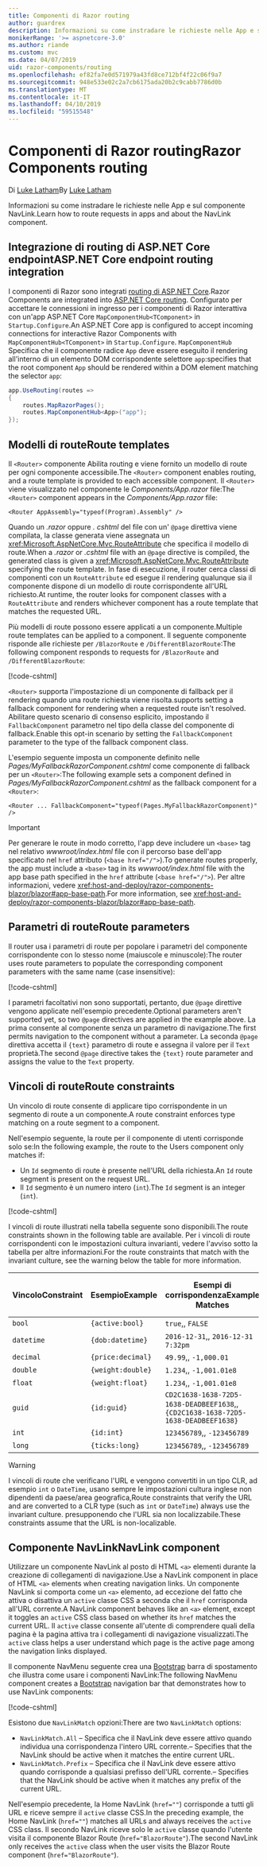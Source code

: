 ```yaml
---
title: Componenti di Razor routing
author: guardrex
description: Informazioni su come instradare le richieste nelle App e sul componente NavLink.
monikerRange: '>= aspnetcore-3.0'
ms.author: riande
ms.custom: mvc
ms.date: 04/07/2019
uid: razor-components/routing
ms.openlocfilehash: ef82fa7e0d571979a43fd8ce712bf4f22c06f9a7
ms.sourcegitcommit: 948e533e02c2a7cb6175ada20b2c9cabb7786d0b
ms.translationtype: MT
ms.contentlocale: it-IT
ms.lasthandoff: 04/10/2019
ms.locfileid: "59515548"
---
```

# <a name="razor-components-routing"></a><span data-ttu-id="5006f-103">Componenti di Razor routing</span><span class="sxs-lookup"><span data-stu-id="5006f-103">Razor Components routing</span></span>

<span data-ttu-id="5006f-104">Di [Luke Latham](https://github.com/guardrex)</span><span class="sxs-lookup"><span data-stu-id="5006f-104">By [Luke Latham](https://github.com/guardrex)</span></span>

<span data-ttu-id="5006f-105">Informazioni su come instradare le richieste nelle App e sul componente NavLink.</span><span class="sxs-lookup"><span data-stu-id="5006f-105">Learn how to route requests in apps and about the NavLink component.</span></span>

## <a name="aspnet-core-endpoint-routing-integration"></a><span data-ttu-id="5006f-106">Integrazione di routing di ASP.NET Core endpoint</span><span class="sxs-lookup"><span data-stu-id="5006f-106">ASP.NET Core endpoint routing integration</span></span>

<span data-ttu-id="5006f-107">I componenti di Razor sono integrati [routing di ASP.NET Core](xref:fundamentals/routing).</span><span class="sxs-lookup"><span data-stu-id="5006f-107">Razor Components are integrated into [ASP.NET Core routing](xref:fundamentals/routing).</span></span> <span data-ttu-id="5006f-108">Configurato per accettare le connessioni in ingresso per i componenti di Razor interattiva con un'app ASP.NET Core `MapComponentHub<TComponent>` in `Startup.Configure`.</span><span class="sxs-lookup"><span data-stu-id="5006f-108">An ASP.NET Core app is configured to accept incoming connections for interactive Razor Components with `MapComponentHub<TComponent>` in `Startup.Configure`.</span></span> `MapComponentHub` <span data-ttu-id="5006f-109">Specifica che il componente radice `App` deve essere eseguito il rendering all'interno di un elemento DOM corrispondente selettore `app`:</span><span class="sxs-lookup"><span data-stu-id="5006f-109">specifies that the root component `App` should be rendered within a DOM element matching the selector `app`:</span></span>

```csharp
app.UseRouting(routes =>
{
    routes.MapRazorPages();
    routes.MapComponentHub<App>("app");
});
```

## <a name="route-templates"></a><span data-ttu-id="5006f-110">Modelli di route</span><span class="sxs-lookup"><span data-stu-id="5006f-110">Route templates</span></span>

<span data-ttu-id="5006f-111">Il `<Router>` componente Abilita routing e viene fornito un modello di route per ogni componente accessibile.</span><span class="sxs-lookup"><span data-stu-id="5006f-111">The `<Router>` component enables routing, and a route template is provided to each accessible component.</span></span> <span data-ttu-id="5006f-112">Il `<Router>` viene visualizzato nel componente le *Components/App.razor* file:</span><span class="sxs-lookup"><span data-stu-id="5006f-112">The `<Router>` component appears in the *Components/App.razor* file:</span></span>

```cshtml
<Router AppAssembly="typeof(Program).Assembly" />
```

<span data-ttu-id="5006f-113">Quando un *.razor* oppure *. cshtml* del file con un' `@page` direttiva viene compilata, la classe generata viene assegnata un <xref:Microsoft.AspNetCore.Mvc.RouteAttribute> che specifica il modello di route.</span><span class="sxs-lookup"><span data-stu-id="5006f-113">When a *.razor* or *.cshtml* file with an `@page` directive is compiled, the generated class is given a <xref:Microsoft.AspNetCore.Mvc.RouteAttribute> specifying the route template.</span></span> <span data-ttu-id="5006f-114">In fase di esecuzione, il router cerca classi di componenti con un `RouteAttribute` ed esegue il rendering qualunque sia il componente dispone di un modello di route corrispondente all'URL richiesto.</span><span class="sxs-lookup"><span data-stu-id="5006f-114">At runtime, the router looks for component classes with a `RouteAttribute` and renders whichever component has a route template that matches the requested URL.</span></span>

<span data-ttu-id="5006f-115">Più modelli di route possono essere applicati a un componente.</span><span class="sxs-lookup"><span data-stu-id="5006f-115">Multiple route templates can be applied to a component.</span></span> <span data-ttu-id="5006f-116">Il seguente componente risponde alle richieste per `/BlazorRoute` e `/DifferentBlazorRoute`:</span><span class="sxs-lookup"><span data-stu-id="5006f-116">The following component responds to requests for `/BlazorRoute` and `/DifferentBlazorRoute`:</span></span>

[!code-cshtml[](common/samples/3.x/BlazorSample/Pages/BlazorRoute.cshtml?name=snippet_BlazorRoute)]

`<Router>` <span data-ttu-id="5006f-117">supporta l'impostazione di un componente di fallback per il rendering quando una route richiesta viene risolta.</span><span class="sxs-lookup"><span data-stu-id="5006f-117">supports setting a fallback component for rendering when a requested route isn't resolved.</span></span> <span data-ttu-id="5006f-118">Abilitare questo scenario di consenso esplicito, impostando il `FallbackComponent` parametro nel tipo della classe del componente di fallback.</span><span class="sxs-lookup"><span data-stu-id="5006f-118">Enable this opt-in scenario by setting the `FallbackComponent` parameter to the type of the fallback component class.</span></span>

<span data-ttu-id="5006f-119">L'esempio seguente imposta un componente definito nelle *Pages/MyFallbackRazorComponent.cshtml* come componente di fallback per un `<Router>`:</span><span class="sxs-lookup"><span data-stu-id="5006f-119">The following example sets a component defined in *Pages/MyFallbackRazorComponent.cshtml* as the fallback component for a `<Router>`:</span></span>

```cshtml
<Router ... FallbackComponent="typeof(Pages.MyFallbackRazorComponent)" />
```

> [!IMPORTANT]
> <span data-ttu-id="5006f-120">Per generare le route in modo corretto, l'app deve includere un `<base>` tag nel relativo *wwwroot/index.html* file con il percorso base dell'app specificato nel `href` attributo (`<base href="/">`).</span><span class="sxs-lookup"><span data-stu-id="5006f-120">To generate routes properly, the app must include a `<base>` tag in its *wwwroot/index.html* file with the app base path specified in the `href` attribute (`<base href="/">`).</span></span> <span data-ttu-id="5006f-121">Per altre informazioni, vedere <xref:host-and-deploy/razor-components-blazor/blazor#app-base-path>.</span><span class="sxs-lookup"><span data-stu-id="5006f-121">For more information, see <xref:host-and-deploy/razor-components-blazor/blazor#app-base-path>.</span></span>

## <a name="route-parameters"></a><span data-ttu-id="5006f-122">Parametri di route</span><span class="sxs-lookup"><span data-stu-id="5006f-122">Route parameters</span></span>

<span data-ttu-id="5006f-123">Il router usa i parametri di route per popolare i parametri del componente corrispondente con lo stesso nome (maiuscole e minuscole):</span><span class="sxs-lookup"><span data-stu-id="5006f-123">The router uses route parameters to populate the corresponding component parameters with the same name (case insensitive):</span></span>

[!code-cshtml[](common/samples/3.x/BlazorSample/Pages/RouteParameter.cshtml?name=snippet_RouteParameter&highlight=2,7-8)]

<span data-ttu-id="5006f-124">I parametri facoltativi non sono supportati, pertanto, due `@page` direttive vengono applicate nell'esempio precedente.</span><span class="sxs-lookup"><span data-stu-id="5006f-124">Optional parameters aren't supported yet, so two `@page` directives are applied in the example above.</span></span> <span data-ttu-id="5006f-125">La prima consente al componente senza un parametro di navigazione.</span><span class="sxs-lookup"><span data-stu-id="5006f-125">The first permits navigation to the component without a parameter.</span></span> <span data-ttu-id="5006f-126">La seconda `@page` direttiva accetta il `{text}` parametro di route e assegna il valore per il `Text` proprietà.</span><span class="sxs-lookup"><span data-stu-id="5006f-126">The second `@page` directive takes the `{text}` route parameter and assigns the value to the `Text` property.</span></span>

## <a name="route-constraints"></a><span data-ttu-id="5006f-127">Vincoli di route</span><span class="sxs-lookup"><span data-stu-id="5006f-127">Route constraints</span></span>

<span data-ttu-id="5006f-128">Un vincolo di route consente di applicare tipo corrispondente in un segmento di route a un componente.</span><span class="sxs-lookup"><span data-stu-id="5006f-128">A route constraint enforces type matching on a route segment to a component.</span></span>

<span data-ttu-id="5006f-129">Nell'esempio seguente, la route per il componente di utenti corrisponde solo se:</span><span class="sxs-lookup"><span data-stu-id="5006f-129">In the following example, the route to the Users component only matches if:</span></span>

* <span data-ttu-id="5006f-130">Un `Id` segmento di route è presente nell'URL della richiesta.</span><span class="sxs-lookup"><span data-stu-id="5006f-130">An `Id` route segment is present on the request URL.</span></span>
* <span data-ttu-id="5006f-131">Il `Id` segmento è un numero intero (`int`).</span><span class="sxs-lookup"><span data-stu-id="5006f-131">The `Id` segment is an integer (`int`).</span></span>

[!code-cshtml[](routing/samples_snapshot/3.x/Constraint.cshtml?highlight=1)]

<span data-ttu-id="5006f-132">I vincoli di route illustrati nella tabella seguente sono disponibili.</span><span class="sxs-lookup"><span data-stu-id="5006f-132">The route constraints shown in the following table are available.</span></span> <span data-ttu-id="5006f-133">Per i vincoli di route corrispondenti con le impostazioni cultura invarianti, vedere l'avviso sotto la tabella per altre informazioni.</span><span class="sxs-lookup"><span data-stu-id="5006f-133">For the route constraints that match with the invariant culture, see the warning below the table for more information.</span></span>

| <span data-ttu-id="5006f-134">Vincolo</span><span class="sxs-lookup"><span data-stu-id="5006f-134">Constraint</span></span> | <span data-ttu-id="5006f-135">Esempio</span><span class="sxs-lookup"><span data-stu-id="5006f-135">Example</span></span>           | <span data-ttu-id="5006f-136">Esempi di corrispondenza</span><span class="sxs-lookup"><span data-stu-id="5006f-136">Example Matches</span></span>                                                                  | <span data-ttu-id="5006f-137">Invariante</span><span class="sxs-lookup"><span data-stu-id="5006f-137">Invariant</span></span><br><span data-ttu-id="5006f-138">impostazioni cultura</span><span class="sxs-lookup"><span data-stu-id="5006f-138">culture</span></span><br><span data-ttu-id="5006f-139">corrispondenti</span><span class="sxs-lookup"><span data-stu-id="5006f-139">matching</span></span> |
| ---------- | ----------------- | -------------------------------------------------------------------------------- | :------------------------------: |
| `bool`     | `{active:bool}`   | `true`<span data-ttu-id="5006f-140">,</span><span class="sxs-lookup"><span data-stu-id="5006f-140">,</span></span> `FALSE`                                                                  | <span data-ttu-id="5006f-141">No</span><span class="sxs-lookup"><span data-stu-id="5006f-141">No</span></span>                               |
| `datetime` | `{dob:datetime}`  | `2016-12-31`<span data-ttu-id="5006f-142">,</span><span class="sxs-lookup"><span data-stu-id="5006f-142">,</span></span> `2016-12-31 7:32pm`                                                | <span data-ttu-id="5006f-143">Yes</span><span class="sxs-lookup"><span data-stu-id="5006f-143">Yes</span></span>                              |
| `decimal`  | `{price:decimal}` | `49.99`<span data-ttu-id="5006f-144">,</span><span class="sxs-lookup"><span data-stu-id="5006f-144">,</span></span> `-1,000.01`                                                             | <span data-ttu-id="5006f-145">Yes</span><span class="sxs-lookup"><span data-stu-id="5006f-145">Yes</span></span>                              |
| `double`   | `{weight:double}` | `1.234`<span data-ttu-id="5006f-146">,</span><span class="sxs-lookup"><span data-stu-id="5006f-146">,</span></span> `-1,001.01e8`                                                           | <span data-ttu-id="5006f-147">Yes</span><span class="sxs-lookup"><span data-stu-id="5006f-147">Yes</span></span>                              |
| `float`    | `{weight:float}`  | `1.234`<span data-ttu-id="5006f-148">,</span><span class="sxs-lookup"><span data-stu-id="5006f-148">,</span></span> `-1,001.01e8`                                                           | <span data-ttu-id="5006f-149">Yes</span><span class="sxs-lookup"><span data-stu-id="5006f-149">Yes</span></span>                              |
| `guid`     | `{id:guid}`       | `CD2C1638-1638-72D5-1638-DEADBEEF1638`<span data-ttu-id="5006f-150">,</span><span class="sxs-lookup"><span data-stu-id="5006f-150">,</span></span> `{CD2C1638-1638-72D5-1638-DEADBEEF1638}` | <span data-ttu-id="5006f-151">No</span><span class="sxs-lookup"><span data-stu-id="5006f-151">No</span></span>                               |
| `int`      | `{id:int}`        | `123456789`<span data-ttu-id="5006f-152">,</span><span class="sxs-lookup"><span data-stu-id="5006f-152">,</span></span> `-123456789`                                                        | <span data-ttu-id="5006f-153">Yes</span><span class="sxs-lookup"><span data-stu-id="5006f-153">Yes</span></span>                              |
| `long`     | `{ticks:long}`    | `123456789`<span data-ttu-id="5006f-154">,</span><span class="sxs-lookup"><span data-stu-id="5006f-154">,</span></span> `-123456789`                                                        | <span data-ttu-id="5006f-155">Yes</span><span class="sxs-lookup"><span data-stu-id="5006f-155">Yes</span></span>                              |

> [!WARNING]
> <span data-ttu-id="5006f-156">I vincoli di route che verificano l'URL e vengono convertiti in un tipo CLR, ad esempio `int` o `DateTime`, usano sempre le impostazioni cultura inglese non dipendenti da paese/area geografica,</span><span class="sxs-lookup"><span data-stu-id="5006f-156">Route constraints that verify the URL and are converted to a CLR type (such as `int` or `DateTime`) always use the invariant culture.</span></span> <span data-ttu-id="5006f-157">presupponendo che l'URL sia non localizzabile.</span><span class="sxs-lookup"><span data-stu-id="5006f-157">These constraints assume that the URL is non-localizable.</span></span>

## <a name="navlink-component"></a><span data-ttu-id="5006f-158">Componente NavLink</span><span class="sxs-lookup"><span data-stu-id="5006f-158">NavLink component</span></span>

<span data-ttu-id="5006f-159">Utilizzare un componente NavLink al posto di HTML `<a>` elementi durante la creazione di collegamenti di navigazione.</span><span class="sxs-lookup"><span data-stu-id="5006f-159">Use a NavLink component in place of HTML `<a>` elements when creating navigation links.</span></span> <span data-ttu-id="5006f-160">Un componente NavLink si comporta come un `<a>` elemento, ad eccezione del fatto che attiva o disattiva un `active` classe CSS a seconda che il `href` corrisponda all'URL corrente.</span><span class="sxs-lookup"><span data-stu-id="5006f-160">A NavLink component behaves like an `<a>` element, except it toggles an `active` CSS class based on whether its `href` matches the current URL.</span></span> <span data-ttu-id="5006f-161">Il `active` classe consente all'utente di comprendere quali della pagina è la pagina attiva tra i collegamenti di navigazione visualizzati.</span><span class="sxs-lookup"><span data-stu-id="5006f-161">The `active` class helps a user understand which page is the active page among the navigation links displayed.</span></span>

<span data-ttu-id="5006f-162">Il componente NavMenu seguente crea una [Bootstrap](https://getbootstrap.com/docs/) barra di spostamento che illustra come usare i componenti NavLink:</span><span class="sxs-lookup"><span data-stu-id="5006f-162">The following NavMenu component creates a [Bootstrap](https://getbootstrap.com/docs/) navigation bar that demonstrates how to use NavLink components:</span></span>

[!code-cshtml[](common/samples/3.x/BlazorSample/Shared/NavMenu.cshtml?name=snippet_NavLinks&highlight=4-6,9-11)]

<span data-ttu-id="5006f-163">Esistono due `NavLinkMatch` opzioni:</span><span class="sxs-lookup"><span data-stu-id="5006f-163">There are two `NavLinkMatch` options:</span></span>

* `NavLinkMatch.All` <span data-ttu-id="5006f-164">&ndash; Specifica che il NavLink deve essere attivo quando individua una corrispondenza l'intero URL corrente.</span><span class="sxs-lookup"><span data-stu-id="5006f-164">&ndash; Specifies that the NavLink should be active when it matches the entire current URL.</span></span>
* `NavLinkMatch.Prefix` <span data-ttu-id="5006f-165">&ndash; Specifica che il NavLink deve essere attivo quando corrisponde a qualsiasi prefisso dell'URL corrente.</span><span class="sxs-lookup"><span data-stu-id="5006f-165">&ndash; Specifies that the NavLink should be active when it matches any prefix of the current URL.</span></span>

<span data-ttu-id="5006f-166">Nell'esempio precedente, la Home NavLink (`href=""`) corrisponde a tutti gli URL e riceve sempre il `active` classe CSS.</span><span class="sxs-lookup"><span data-stu-id="5006f-166">In the preceding example, the Home NavLink (`href=""`) matches all URLs and always receives the `active` CSS class.</span></span> <span data-ttu-id="5006f-167">Il secondo NavLink riceve solo le `active` classe quando l'utente visita il componente Blazor Route (`href="BlazorRoute"`).</span><span class="sxs-lookup"><span data-stu-id="5006f-167">The second NavLink only receives the `active` class when the user visits the Blazor Route component (`href="BlazorRoute"`).</span></span>
